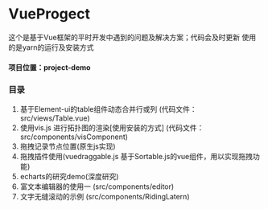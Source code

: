 # VueProgect
这个是基于Vue框架的平时开发中遇到的问题及解决方案；代码会及时更新
使用的是yarn的运行及安装方式
#### 项目位置：project-demo

### 目录
   1. 基于Element-ui的table组件动态合并行或列 (代码文件：src/views/Table.vue)
   2. 使用vis.js 进行拓扑图的渲染[使用安装的方式] (代码文件： src/components/visComponent)
   3. 拖拽记录节点位置(原生js实现)
   4. 拖拽插件使用(vuedraggable.js 基于Sortable.js的vue组件，用以实现拖拽功能)
   5. echarts的研究demo(深度研究)
   6. 富文本编辑器的使用一 (src/components/editor)
   7. 文字无缝滚动的示例 (src/components/RidingLatern)


